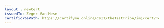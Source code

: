 ```yaml
--- 
layout : newCert 
issuedTo: Zeger Van Hese
certificatePath: https://certifyme.online/CSIT/theTestTribe/img/cert/TestFlix/ZegerVanHese_357cb.png
--- 
```

